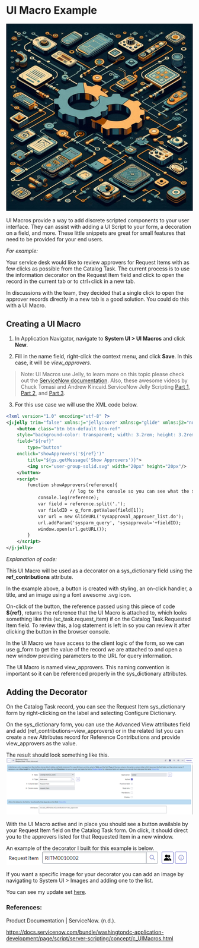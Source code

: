 # UI Macro Example
![Components](../assets/components.png)

UI Macros provide a way to add discrete scripted components to your user interface. They can assist with adding a UI Script to your form, a decoration on a field, and more. These little snippets are great for small features that need to be provided for your end users.

_For example:_

Your service desk would like to review approvers for Request Items with as few clicks as possible from the Catalog Task. The current process is to use the information decorator on the Request Item field and click to open the record in the current tab or to ctrl+click in a new tab.

In discussions with the team, they decided that a single click to open the approver records directly in a new tab is a good solution. You could do this with a UI Macro.

## Creating a UI Macro

1. In Application Navigator, navigate to **System UI > UI Macros** and click **New**. 

2. Fill in the name field, right-click the context menu, and click **Save**.  In this case, it will be _view_approvers_.

> Note: UI Macros use Jelly, to learn more on this topic please check out the [ServiceNow documentation](https://www.servicenow.com/docs/bundle/utah-application-development/page/script/general-scripting/reference/r_JellyTags.html). Also, these awesome videos by Chuck Tomasi and Andrew Kincaid.ServiceNow Jelly Scripting [Part 1](https://www.youtube.com/watch?v=_MhWugMQegs&list=PLCOmiTb5WX3ouggdJ4ty2dVUSrki9uYr1), [Part 2](https://www.youtube.com/watch?v=Td7t_tiehzY&list=PLCOmiTb5WX3ouggdJ4ty2dVUSrki9uYr1), and [Part 3](https://www.youtube.com/watch?v=gPy5xkks0tA&list=PLCOmiTb5WX3ouggdJ4ty2dVUSrki9uYr1).

3. For this use case we will use the XML code below.
```xml
<?xml version="1.0" encoding="utf-8" ?>
<j:jelly trim="false" xmlns:j="jelly:core" xmlns:g="glide" xmlns:j2="null" xmlns:g2="null">
	<button class="btn btn-default btn-ref" 
	style="background-color: transparent; width: 3.2rem; height: 3.2rem; border: 1px solid rgb(79,82,189)"
	field="${ref}"
        type="button"
	onclick="showApprovers('${ref}')"
        title="${gs.getMessage('Show Approvers')}">
		<img src="user-group-solid.svg" width="20px" height="20px"/>
	</button>
	<script>
		function showApprovers(reference){
                        // log to the console so you can see what the ${ref} is. 
			console.log(reference); 
			var field = reference.split('.');
			var fieldID = g_form.getValue(field[1]);
			var url = new GlideURL('sysapproval_approver_list.do');
			url.addParam('sysparm_query', 'sysapproval='+fieldID);
			window.open(url.getURL());
		}
	</script>
</j:jelly>
```

_Explanation of code:_

This UI Macro will be used as a decorator on a sys_dictionary field using the **ref_contributions** attribute.

In the example above, a button is created with styling, an on-click handler, a title, and an image using a font awesome .svg icon.

On-click of the button, the reference passed using this piece of code **${ref}**, returns the reference that the UI Macro is attached to, which looks something like this (sc_task.request_item) if on the Catalog Task.Requested Item field. To review this, a log statement is left in so you can review it after clicking the button in the browser console.

In the UI Macro we have access to the client logic of the form, so we can use g_form to get the value of the record we are attached to and open a new window providing parameters to the URL for query information.

The UI Macro is named view_approvers. This naming convention is important so it can be referenced properly in the sys_dictionary attributes.

## Adding the Decorator

 On the Catalog Task record, you can see the Request Item sys_dictionary form by right-clicking on the label and selecting Configure Dictionary.

On the sys_dictionary form, you can use the Advanced View attributes field and add (ref_contributions=view_approvers) or in the related list you can create a new Attributes record for Reference Contributions and provide view_approvers as the value.

The result should look something like this.
![Dictionary Entry Example](../assets/ref_contributions_view_approvers-1024x310.png)

With the UI Macro active and in place you should see a button available by your Request Item field on the Catalog Task form. On click, it should direct you to the approvers listed for that Requested Item in a new window.

An example of the decorator I built for this example is below.
![View Approvers Decorator Example](../assets/view_approvers_decorator_example.png)

If you want a specific image for your decorator you can add an image by navigating to System UI > Images and adding one to the list.

You can see my update set [here](../assets/UI%20Macro%20view_approvers.xml).

### References:

Product Documentation | ServiceNow. (n.d.).

https://docs.servicenow.com/bundle/washingtondc-application-development/page/script/server-scripting/concept/c_UIMacros.html

